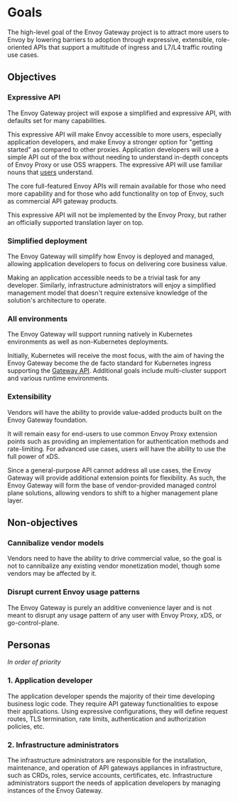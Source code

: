 # Goals

The high-level goal of the Envoy Gateway project is to attract more users to Envoy by lowering barriers to adoption 
through expressive, extensible, role-oriented APIs that support a multitude of ingress and L7/L4 traffic routing
use cases.

## Objectives

### Expressive API
The Envoy Gateway project will expose a simplified and expressive API, with defaults set for many capabilities.

This expressive API will make Envoy accessible to more users, especially application developers, and make Envoy a 
stronger option for "getting started" as compared to other proxies. Application developers will use a simple API
out of the box without needing to understand in-depth concepts of Envoy Proxy or use OSS wrappers. 
The expressive API will use familiar nouns that [users](#personas) understand.

The core full-featured Envoy APIs will remain available for those who need more capability and for those who 
add functionality on top of Envoy, such as commercial API gateway products.

This expressive API will not be implemented by the Envoy Proxy, but rather an officially supported translation layer 
on top.

### Simplified deployment
The Envoy Gateway will simplify how Envoy is deployed and managed, allowing application developers to focus on 
delivering core business value.

Making an application accessible needs to be a trivial task for any developer. Similarly, infrastructure administrators
will enjoy a simplified management model that doesn't require extensive knowledge of the solution's architecture to
operate.

### All environments
The Envoy Gateway will support running natively in Kubernetes environments as well as non-Kubernetes deployments.

Initially, Kubernetes will receive the most focus, with the aim of having the Envoy Gateway become the de facto 
standard for Kubernetes ingress supporting the [Gateway API](https://gateway-api.sigs.k8s.io/). 
Additional goals include multi-cluster support and various runtime environments.

### Extensibility
Vendors will have the ability to provide value-added products built on the Envoy Gateway foundation.

It will remain easy for end-users to use common Envoy Proxy extension points such as providing an implementation for 
authentication methods and rate-limiting. For advanced use cases, users will have the ability to use the full power 
of xDS.

Since a general-purpose API cannot address all use cases, the Envoy Gateway will provide additional extension points 
for flexibility. As such, the Envoy Gateway will form the base of vendor-provided managed control plane solutions, 
allowing vendors to shift to a higher management plane layer.

## Non-objectives

### Cannibalize vendor models
Vendors need to have the ability to drive commercial value, so the goal is not to cannibalize any existing vendor 
monetization model, though some vendors may be affected by it.

### Disrupt current Envoy usage patterns
The Envoy Gateway is purely an additive convenience layer and is not meant to disrupt any usage pattern of any user 
with Envoy Proxy, xDS, or go-control-plane.

## Personas
_In order of priority_

### 1. Application developer
The application developer spends the majority of their time developing business logic code. They require API gateway 
functionalities to expose their applications. Using expressive configurations, they will define request routes,
TLS termination, rate limits, authentication and authorization policies, etc.

### 2. Infrastructure administrators
The infrastructure administrators are responsible for the installation, maintenance, and operation of
API gateways appliances in infrastructure, such as CRDs, roles, service accounts, certificates, etc.
Infrastructure administrators support the needs of application developers by managing instances of the Envoy Gateway.
